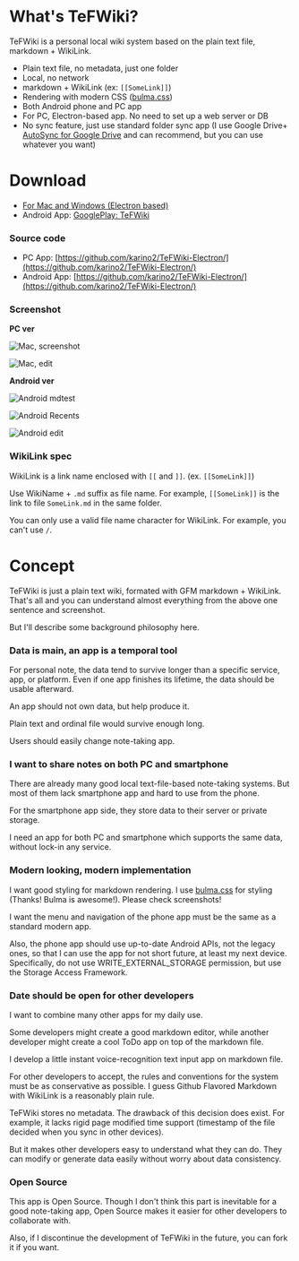 # What's TeFWiki?

TeFWiki is a personal local wiki system based on the plain text file, markdown + WikiLink.

- Plain text file, no metadata, just one folder
- Local, no network
- markdown + WikiLink (ex: `[[SomeLink]]`)
- Rendering with modern CSS ([bulma.css](https://bulma.io))
- Both Android phone and PC app
 - For PC, Electron-based app. No need to set up a web server or DB
- No sync feature, just use standard folder sync app (I use Google Drive+ [AutoSync for Google Drive](https://play.google.com/store/apps/details?id=com.ttxapps.drivesync&hl=en&gl=US) and can recommend, but you can use whatever you want)

# Download

- [For Mac and Windows (Electron based)](https://github.com/karino2/TeFWiki-Electron/releases)
- Android App: [GooglePlay: TeFWiki](https://play.google.com/store/apps/details?id=io.github.karino2.tefwiki)

### Source code

- PC App: [https://github.com/karino2/TeFWiki-Electron/](https://github.com/karino2/TeFWiki-Electron/)
- Android App: [https://github.com/karino2/TeFWiki-Electron/](https://github.com/karino2/TeFWiki-Electron/)

### Screenshot

**PC ver**

![Mac, screenshot](https://karino2.github.io/assets/images/2021-04/TeFWiki_screenshot_mac.png)

![Mac, edit](https://karino2.github.io/assets/images/2021-04/TeFWiki_screenshot_edit_mac.png)

**Android ver**

![Android mdtest](https://karino2.github.io/assets/images/2021-04/TeFWiki_screenshot_mdtest.png)

![Android Recents](https://karino2.github.io/assets/images/2021-04/TeFWiki_screenshot_recents.png)

![Android edit](https://karino2.github.io/assets/images/2021-04/TeFWiki_screenshot_edit.png)

### WikiLink spec

WikiLink is a link name enclosed with `[[` and `]]`. (ex. `[[SomeLink]]`)

Use WikiName + `.md` suffix as file name.
For example, `[[SomeLink]]` is the link to file `SomeLink.md` in the same folder.

You can only use a valid file name character for WikiLink.
For example, you can't use `/`.

# Concept

TeFWiki is just a plain text wiki, formated with GFM markdown + WikiLink.
That's all and you can understand almost everything from the above one sentence and screenshot.

But I'll describe some background philosophy here.

### Data is main, an app is a temporal tool

For personal note, the data tend to survive longer than a specific service, app, or platform.
Even if one app finishes its lifetime, the data should be usable afterward.

An app should not own data, but help produce it.

Plain text and ordinal file would survive enough long.

Users should easily change note-taking app.

### I want to share notes on both PC and smartphone

There are already many good local text-file-based note-taking systems.
But most of them lack smartphone app and hard to use from the phone.

For the smartphone app side, they store data to their server or private storage.

I need an app for both PC and smartphone which supports the same data, without lock-in any service.

### Modern looking, modern implementation

I want good styling for markdown rendering. I use [bulma.css](https://bulma.io) for styling (Thanks! Bulma is awesome!).
Please check screenshots!

I want the menu and navigation of the phone app must be the same as a standard modern app.

Also, the phone app should use up-to-date Android APIs, not the legacy ones, so that I can use the app for not short future, at least my next device.
Specifically, do not use WRITE_EXTERNAL_STORAGE permission, but use the Storage Access Framework.

### Date should be open for other developers

I want to combine many other apps for my daily use.

Some developers might create a good markdown editor, while another developer might create a cool ToDo app on top of the markdown file.

I develop a little instant voice-recognition text input app on markdown file.

For other developers to accept, the rules and conventions for the system must be as conservative as possible.
I guess Github Flavored Markdown with WikiLink is a reasonably plain rule.

TeFWiki stores no metadata.
The drawback of this decision does exist.
For example, it lacks rigid page modified time support (timestamp of the file decided when you sync in other devices).

But it makes other developers easy to understand what they can do.
They can modify or generate data easily without worry about data consistency.

### Open Source

This app is Open Source.
Though I don't think this part is inevitable for a good note-taking app, Open Source makes it easier for other developers to collaborate with.

Also, if I discontinue the development of TeFWiki in the future, you can fork it if you want. 


